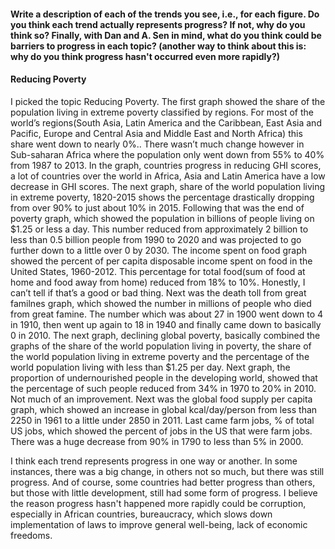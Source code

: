 #### Write a description of each of the trends you see, i.e., for each figure. Do you think each trend actually represents progress? If not, why do you think so? Finally, with Dan and A. Sen in mind, what do you think could be barriers to progress in each topic? (another way to think about this is: why do you think progress hasn't occurred even more rapidly?)


#### Reducing Poverty
I picked the topic Reducing Poverty. The first graph showed the share of the population living in extreme poverty classified by regions. For most of the world’s regions(South Asia, Latin America and the Caribbean, East Asia and Pacific, Europe and Central Asia and Middle East and North Africa) this share went down to nearly 0%.. There wasn’t much change however in Sub-saharan Africa where the population only went down from 55% to 40% from 1987 to 2013. In the graph, countries progress in reducing GHI scores, a lot of countries over the world in Africa, Asia and Latin America have a low decrease in GHI scores. The next graph, share of the world population living in extreme poverty, 1820-2015 shows the percentage drastically dropping from over 90% to just about 10% in 2015. Following that was the end of poverty graph, which showed the population in billions of people living on $1.25 or less a day. This number reduced from approximately 2 billion to less than 0.5 billion people from 1990 to 2020 and was projected to go further down to a little over 0 by 2030. The income spent on food graph showed the percent of per capita disposable income spent on food in the United States, 1960-2012. This percentage for total food(sum of food at home and food away from home) reduced from 18% to 10%. Honestly, I can’t tell if that’s a good or bad thing. Next was the death toll from great familnes graph, which showed the number in millions of people who died from great famine. The number which was about 27 in 1900 went down to 4 in 1910, then went up again to 18 in 1940 and finally came down to basically 0 in 2010. The next graph, declining global poverty, basically combined the graphs of the share of the world population living in poverty, the share of the world population living in extreme poverty and the percentage of the world population living with less than $1.25 per day. Next graph, the proportion of undernourished people in the developing world, showed that the percentage of such people reduced from 34% in 1970 to 20% in 2010. Not much of an improvement. Next was the global food supply per capita graph, which showed an increase in global kcal/day/person from less than 2250 in 1961 to a little under 2850 in 2011. Last came farm jobs, % of total US jobs, which showed the percent of jobs in the US  that were farm jobs. There was a huge decrease from 90% in 1790 to less than 5% in 2000. 

I think each trend represents progress in one way or another. In some instances, there was a big change, in others not so much, but there was still progress. And of course, some countries had better progress than others, but those with little development, still had some form of progress. I believe the reason progress hasn't happened more rapidly could be corruption, especially in African countries, bureaucracy, which slows down implementation of laws to improve general well-being, lack of economic freedoms.


